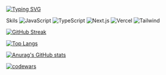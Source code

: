 [![Typing SVG](https://readme-typing-svg.herokuapp.com?color=%2336BCF7&lines=Hi+there+,+I'm+Pavel)](https://git.io/typing-svg)

Skils
![JavaScript](https://img.shields.io/badge/Code-JavaScript-informational?style=flat&logo=javascript&color=F7DF1E)
![TypeScript](https://img.shields.io/badge/Code-TypeScript-informational?style=flat&logo=TypeScript&color=3776AB)
![Next.js](https://img.shields.io/badge/Framework-Next.js-informational?style=flat&logo=next.js&color=000000)
![Vercel](https://img.shields.io/badge/Deployment-Vercel-informational?style=flat&logo=vercel&color=000000)
![Tailwind](https://img.shields.io/badge/Tailwind-informational?style=flat&logo=Tailwind&color=000000)


[![GitHub Streak](https://github-readme-streak-stats.herokuapp.com/?user=Pavel-Retunskih)](https://git.io/streak-stats)

[![Top Langs](https://github-readme-stats.vercel.app/api/top-langs/?username=Pavel-Retunskih)](https://github.com/Pavel-Retunskih/github-readme-stats)

[![Anurag's GitHub stats](https://github-readme-stats.vercel.app/api?username=Pavel-Retunskih)](https://github.com/Pavel-Retunskih/github-readme-stats)

[![codewars](https://www.codewars.com/users/Mimik89/badges/large)](https://www.codewars.com/users/Mimik89)   